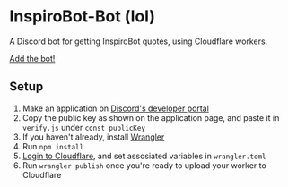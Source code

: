 # InspiroBot-Bot (lol)

A Discord bot for getting InspiroBot quotes, using Cloudflare workers.

[Add the bot!](https://discord.com/api/oauth2/authorize?client_id=897275931436138546&scope=applications.commands)

## Setup

1. Make an application on [Discord's developer portal](https://discord.com/developers/applications)
2. Copy the public key as shown on the application page, and paste it in `verify.js` under `const publicKey`
3. If you haven't already, install [Wrangler](https://developers.cloudflare.com/workers/cli-wrangler/install-update)
4. Run `npm install`
5. [Login to Cloudflare](https://developers.cloudflare.com/workers/cli-wrangler/authentication), and set assosiated variables in `wrangler.toml`
6. Run `wrangler publish` once you're ready to upload your worker to Cloudflare
